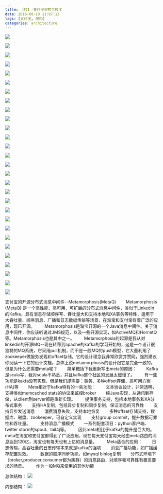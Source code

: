```yaml
---
title: 【转】-支付宝架构与技术
date: 2016-08-10 11:07:13
tags: [支付宝, 架构]
categories: architecture
---
```


![](/images/frame-zhifubao-001.png)

![](/images/frame-zhifubao-002.png)

![](/images/frame-zhifubao-003.png)

![](/images/frame-zhifubao-004.png)

![](/images/frame-zhifubao-005.png)

![](/images/frame-zhifubao-006.png)

![](/images/frame-zhifubao-007.png)

![](/images/frame-zhifubao-008.png)

![](/images/frame-zhifubao-009.png)

![](/images/frame-zhifubao-010.png)

![](/images/frame-zhifubao-011.png)

![](/images/frame-zhifubao-012.png)

![](/images/frame-zhifubao-013.png)

![](/images/frame-zhifubao-014.png)

![](/images/frame-zhifubao-015.png)

![](/images/frame-zhifubao-016.png)

![](/images/frame-zhifubao-017.png)

![](/images/frame-zhifubao-018.png)

![](/images/frame-zhifubao-019.png)

![](/images/frame-zhifubao-020.png)

![](/images/frame-zhifubao-021.png)

![](/images/frame-zhifubao-022.png)

![](/images/frame-zhifubao-023.png)

![](/images/frame-zhifubao-024.png)

![](/images/frame-zhifubao-025.png)

![](/images/frame-zhifubao-026.png)

![](/images/frame-zhifubao-027.png)

![](/images/frame-zhifubao-028.png)

![](/images/frame-zhifubao-029.png)


支付宝的开源分布式消息中间件--Metamorphosis(MetaQ)
　　Metamorphosis (MetaQ) 是一个高性能、高可用、可扩展的分布式消息中间件，类似于LinkedIn的Kafka，具有消息存储顺序写、吞吐量大和支持本地和XA事务等特性，适用于大吞吐量、顺序消息、广播和日志数据传输等场景，在淘宝和支付宝有着广泛的应用，现已开源。
　　Metamorphosis是淘宝开源的一个Java消息中间件。关于消息中间件，你应该听说过JMS规范，以及一些开源实现，如ActiveMQ和HornetQ等。Metamorphosis也是其中之一。
　　Metamorphosis的起源是我从对linkedin的开源MQ--现在转移到apache的kafka的学习开始的，这是一个设计很独特的MQ系统，它采用pull机制，而不是一般MQ的push模型，它大量利用了zookeeper做服务发现和offset存储，它的设计理念我非常欣赏并赞同，强烈建议你阅读一下它的设计文档，总体上说metamorphosis的设计跟它是完全一致的。但是为什么还需要meta呢？
　　简单概括下我重新写出meta的原因：
　　Kafka是scala写，我对scala不熟悉，并且kafka整个社区的发展太缓慢了。
　　有一些功能是kakfa没有实现，但是我们却需要：事务、多种offset存储、高可用方案(HA)等
　　Meta相对于kafka特有的一些功能：
　　文本协议设计，非常透明，支持类似memcached stats的协议来监控broker
　　纯Java实现，从通讯到存储，从client到server都是重新实现。
　　提供事务支持，包括本地事务和XA分布式事务
　　支持HA复制，包括异步复制和同步复制，保证消息的可靠性
　　支持异步发送消息
　　消费消息失败，支持本地恢复
　　多种offset存储支持，数据库、磁盘、zookeeper，可自定义实现
　　支持group commit，提升数据可靠性和吞吐量。
　　支持消息广播模式
　　一系列配套项目：python客户端、twitter storm的spout、tail4j等。
　　因此meta相比于kafka的提升是巨大的。meta在淘宝和支付宝都得到了广泛应用，现在每天支付宝每天经由meta路由的消息达到120亿，淘宝也有每天也有上亿的消息量。
　　Meta适合的应用：
　　日志传输，高吞吐量的日志传输本来就是kafka的强项
　　消息广播功能，如广播缓存配置失效。
　　数据的顺序同步功能，如mysql binlog复制
　　分布式环境下（broker,producer,consumer都为集群）的消息路由，对顺序和可靠性有极高要求的场景。
　　作为一般MQ来使用的其他功能


总体结构：
![](/images/frame-zhifubao-030.jpeg)

内部结构：
![](/images/frame-zhifubao-031.jpeg)
